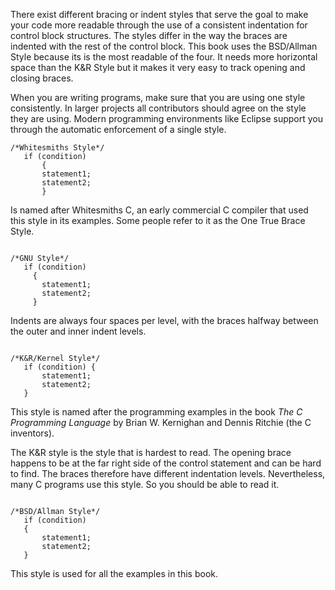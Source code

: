 There exist different bracing or indent styles that serve the goal to make your code more readable through the use of a consistent  indentation for control block structures. The styles differ in the way the braces are indented with the rest of the control block. This book uses the BSD/Allman Style because its is the most  readable of the four. It needs more horizontal space than the K\&R Style but it makes it very easy to track opening and closing braces.

When you are writing programs, make sure that you are using one style consistently. In larger projects all contributors should agree on the style they are using. Modern programming environments like Eclipse support you through the automatic enforcement of a single style.

```code
/*Whitesmiths Style*/
   if (condition)            
       {
       statement1; 
       statement2;
       }
```

Is named after Whitesmiths C, an early commercial C compiler that  used this style in its examples. Some people refer to it as the  One True Brace Style.

```code

/*GNU Style*/
   if (condition)
     {
       statement1;
       statement2;
     }
```

Indents are always four spaces per level, with the braces halfway between the outer and inner indent levels.

```code

/*K&R/Kernel Style*/
   if (condition) {
       statement1;
       statement2;
   }
```

This style is named after the programming examples in the book *The C Programming Language* by Brian W. Kernighan and  Dennis Ritchie (the C inventors). 

The K\&R style is the style that is hardest to read.  The opening brace happens to be at the far right side of the control statement and can be hard to find. The braces therefore have different indentation levels. Nevertheless, many C programs use this style. So you should be able  to read it.

```code

/*BSD/Allman Style*/
   if (condition)
   {
       statement1;
       statement2;
   }
```

This style is used for all the examples in this book.